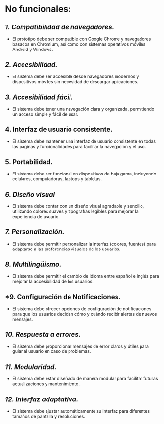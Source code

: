 # No funcionales:

## *1. Compatibilidad de navegadores.*
 - El prototipo debe ser compatible con Google Chrome y navegadores
   basados en Chromium, así como con sistemas operativos móviles Android
   y Windows.

## *2. Accesibilidad.*
 - El sistema debe ser accesible desde navegadores modernos y
   dispositivos móviles sin necesidad de descargar aplicaciones.

## *3. Accesibilidad fácil.*
 - El sistema debe tener una navegación clara y organizada, permitiendo
   un acceso simple y fácil de usar.

## 4. Interfaz de usuario consistente.
 - El sistema debe mantener una interfaz de usuario consistente en todas
   las páginas y funcionalidades para facilitar la navegación y el uso.

## 5. Portabilidad.
 - El sistema debe ser funcional en dispositivos de baja gama,
   incluyendo celulares, computadoras, laptops y tabletas.

## *6. Diseño visual*
 - El sistema debe contar con un diseño visual agradable y sencillo,
   utilizando colores suaves y tipografías legibles para mejorar la
   experiencia de usuario.

## *7. Personalización.*
 - El sistema debe permitir personalizar la interfaz (colores, fuentes)
   para adaptarse a las preferencias visuales de los usuarios.

## *8. Multilingüismo.*
 - El sistema debe permitir el cambio de idioma entre español e inglés
   para mejorar la accesibilidad de los usuarios.

## *9. Configuración de Notificaciones.
 - El sistema debe ofrecer opciones de configuración de notificaciones
   para que los usuarios decidan cómo y cuándo recibir alertas de nuevos
   mensajes.

## *10. Respuesta a errores.*
 - El sistema debe proporcionar mensajes de error claros y útiles para
   guiar al usuario en caso de problemas.

## *11. Modularidad.*
 - El sistema debe estar diseñado de manera modular para facilitar
   futuras actualizaciones y mantenimiento.

## *12. Interfaz adaptativa.*
 - El sistema debe ajustar automáticamente su interfaz para diferentes
   tamaños de pantalla y resoluciones.

